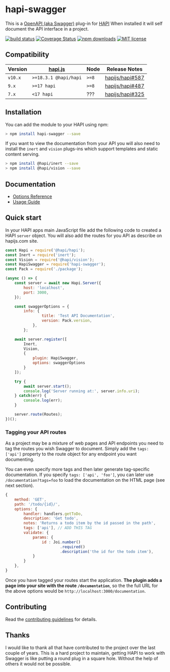 # hapi-swagger

This is a [OpenAPI (aka Swagger)](https://openapis.org/) plug-in for [HAPI](http://hapijs.com/) When installed it will self document the API interface
in a project.

[![build status](https://img.shields.io/travis/glennjones/hapi-swagger.svg?style=for-the-badge)](http://travis-ci.org/glennjones/hapi-swagger)
[![Coverage Status](https://img.shields.io/coveralls/glennjones/hapi-swagger/dev.svg?style=for-the-badge)](https://coveralls.io/r/glennjones/hapi-swagger)
[![npm downloads](https://img.shields.io/npm/dm/hapi-swagger.svg?style=for-the-badge)](https://www.npmjs.com/package/hapi-swagger)
[![MIT license](http://img.shields.io/badge/license-MIT-blue.svg?style=for-the-badge)](https://raw.github.com/glennjones/hapi-swagger/master/license.txt)

## Compatibility

| Version | [hapi.js](https://github.com/hapijs/hapi) | Node  | Release Notes                                                            |
| ------- | ----------------------------------------- | ----- | ------------------------------------------------------------------------ |
| `v10.x` | `>=18.3.1 @hapi/hapi`                     | `>=8` | [hapijs/hapi#587](https://github.com/glennjones/hapi-swagger/issues/587) |
| `9.x`   | `>=17 hapi`                               | `>=8` | [hapijs/hapi#487](https://github.com/glennjones/hapi-swagger/issues/487) |
| `7.x`   | `<17 hapi`                                | ???   | [hapijs/hapi#325](https://github.com/glennjones/hapi-swagger/issues/325) |

## Installation

You can add the module to your HAPI using npm:

```bash
> npm install hapi-swagger --save
```

If you want to view the documentation from your API you will also need to install the `inert` and `vision` plugs-ins which support templates and static
content serving.

```bash
> npm install @hapi/inert --save
> npm install @hapi/vision --save
```

## Documentation

-   [Options Reference](optionsreference.md)
-   [Usage Guide](usageguide.md)

## Quick start

In your HAPI apps main JavaScript file add the following code to created a HAPI `server` object. You will also add the routes for you API as describe on hapijs.com site.

```Javascript
const Hapi = require('@hapi/hapi');
const Inert = require('inert');
const Vision = require('@hapi/vision');
const HapiSwagger = require('hapi-swagger');
const Pack = require('./package');

(async () => {
    const server = await new Hapi.Server({
        host: 'localhost',
        port: 3000,
    });

    const swaggerOptions = {
        info: {
                title: 'Test API Documentation',
                version: Pack.version,
            },
        };

    await server.register([
        Inert,
        Vision,
        {
            plugin: HapiSwagger,
            options: swaggerOptions
        }
    ]);

    try {
        await server.start();
        console.log('Server running at:', server.info.uri);
    } catch(err) {
        console.log(err);
    }

    server.route(Routes);
})();
```

### Tagging your API routes

As a project may be a mixture of web pages and API endpoints you need to tag the routes you wish Swagger to
document. Simply add the `tags: ['api']` property to the route object for any endpoint you want documenting.

You can even specify more tags and then later generate tag-specific documentation. If you specify
`tags: ['api', 'foo']`, you can later use `/documentation?tags=foo` to load the documentation on the
HTML page (see next section).

```Javascript
{
    method: 'GET',
    path: '/todo/{id}/',
    options: {
        handler: handlers.getToDo,
        description: 'Get todo',
        notes: 'Returns a todo item by the id passed in the path',
        tags: ['api'], // ADD THIS TAG
        validate: {
            params: {
                id : Joi.number()
                        .required()
                        .description('the id for the todo item'),
            }
        }
    },
}
```

Once you have tagged your routes start the application. **The plugin adds a page into your site with the route `/documentation`**,
so the the full URL for the above options would be `http://localhost:3000/documentation`.

## Contributing

Read the [contributing guidelines](https://github.com/glennjones/hapi-swagger/blob/master/.github/CONTRIBUTING.md) for details.

## Thanks

I would like to thank all that have contributed to the project over the last couple of years. This is a hard project to maintain, getting HAPI to work with Swagger is like putting a round plug in a square hole. Without the help of others it would not be possible.
